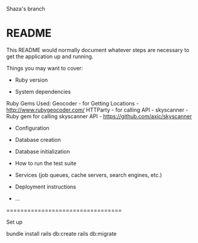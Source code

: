 Shaza's branch
# README

This README would normally document whatever steps are necessary to get the
application up and running.

Things you may want to cover:

* Ruby version

* System dependencies

Ruby Gems Used:
Geocoder - for Getting Locations - http://www.rubygeocoder.com/
HTTParty - for calling API - 
skyscanner - Ruby gem for calling skyscanner API - https://github.com/axic/skyscanner

* Configuration

* Database creation

* Database initialization

* How to run the test suite

* Services (job queues, cache servers, search engines, etc.)

* Deployment instructions

* ...



=================================


Set up

bundle install
rails db:create
rails db:migrate
